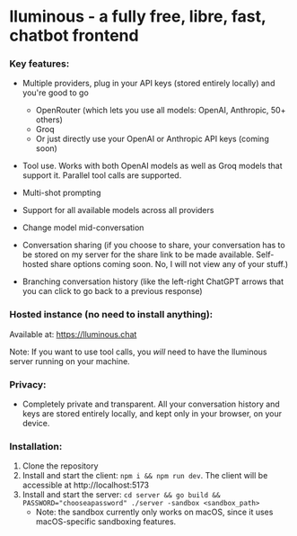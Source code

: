 # lluminous - a fully free, libre, fast, chatbot frontend

### Key features:

- Multiple providers, plug in your API keys (stored entirely locally) and you're good to go
    - OpenRouter (which lets you use all models: OpenAI, Anthropic, 50+ others)
    - Groq
    - Or just directly use your OpenAI or Anthropic API keys (coming soon)

- Tool use. Works with both OpenAI models as well as Groq models that support it. Parallel tool calls are supported.
- Multi-shot prompting
- Support for all available models across all providers
- Change model mid-conversation
- Conversation sharing (if you choose to share, your conversation has to be stored on my server for the share link to be made available. Self-hosted share options coming soon. No, I will not view any of your stuff.)
- Branching conversation history (like the left-right ChatGPT arrows that you can click to go back to a previous response)

### Hosted instance (no need to install anything):

Available at: https://lluminous.chat

Note: If you want to use tool calls, you *will* need to have the lluminous server running on your machine.

### Privacy:
- Completely private and transparent. All your conversation history and keys are stored entirely locally, and kept only in your browser, on your device.

### Installation:

1. Clone the repository
2. Install and start the client: `npm i && npm run dev`. The client will be accessible at http://localhost:5173
3. Install and start the server: `cd server && go build && PASSWORD="chooseapassword" ./server -sandbox <sandbox_path>`
   - Note: the sandbox currently only works on macOS, since it uses macOS-specific sandboxing features.



